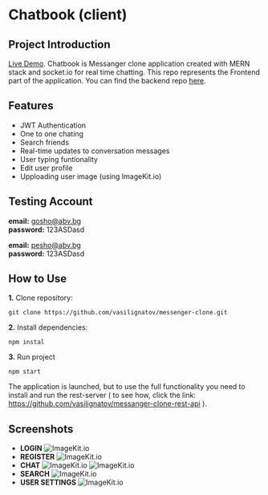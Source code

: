 # Chatbook (client)

## Project Introduction
[Live Demo](https://main--playful-daifuku-0487b1.netlify.app/).
Chatbook is Messanger clone application created with MERN stack and socket.io for real time chatting.
This repo represents the Frontend part of the application. You can find the backend repo [here](https://github.com/vasilignatov/chatbook-rest-api).

## Features

- JWT Authentication
- One to one chating
- Search friends 
- Real-time updates to conversation messages
- User typing funtionality
- Edit user profile
- Upploading user image (using ImageKit.io)

## Testing Account
**email:** gosho@abv.bg\
**password:** 123ASDasd

**email:** pesho@abv.bg\
**password:** 123ASDasd

## How to Use
**1.** Clone repository:
```
git clone https://github.com/vasilignatov/messenger-clone.git
```
**2.** Install dependencies:
```
npm instal
```
**3.** Run project
```
npm start
```

The application is launched, but to use the full functionality you need to install and run the rest-server ( to see how, click the link: https://github.com/vasilignatov/messanger-clone-rest-api ).

## Screenshots

- **LOGIN**
![ImageKit.io](https://ik.imagekit.io/8brpz6ecl/chatbook/Login.png?updatedAt=1696881910041)
- **REGISTER**
![ImageKit.io](https://ik.imagekit.io/8brpz6ecl/chatbook/Register.png?updatedAt=1696881909851)
- **CHAT**
![ImageKit.io](https://ik.imagekit.io/8brpz6ecl/chatbook/Chat1.png?updatedAt=1696881910045)
![ImageKit.io](https://ik.imagekit.io/8brpz6ecl/chatbook/Chat2.png?updatedAt=1696881909941)
- **SEARCH**
![ImageKit.io](https://ik.imagekit.io/8brpz6ecl/chatbook/Search.png?updatedAt=1696882331750)
- **USER SETTINGS**
![ImageKit.io](https://ik.imagekit.io/8brpz6ecl/chatbook/UserSettings.png?updatedAt=1696881910077)

